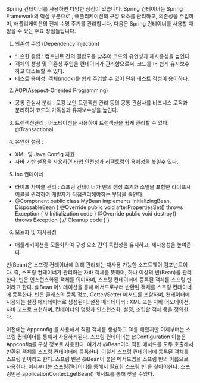 Spring 컨테이너를 사용하면 다양한 장점이 있습니다.
Spring 컨테이너는 Spring Framework의 핵심 부분으로 ,
애플리케이션의 구성 요소를 관리하고, 의존성을 주입하며, 애플리케이션의 전체 수명 주기를 관리합니다.
다음은 Spring 컨테이너를 사용할 때 얻을 수 있는 주요 장점들입니다.

1. 의존성 주입 (Dependency Injection)
- 느슨한 결합 : 컴포넌트 간의 결합도를 낮추어 코드의 유연성과 재사용성을 높인다.
- 객체의 생성 및 의존성 주입을 컨테이너가 관리함으로써, 코드를 더 쉽게 유지보수하고 테스트할 수 있다.
- 테스트 용이성: 객체(mock)를 쉽게 주입할 수 있어 단위 테스트 작성이 용이하다.

2. AOP(Asepect-Oriented Programming)
- 공통 관심사 분리 : 로깅 보안 트랜잭션 관리 등의 공통 관심사를 비즈니스 로직과 분리하여 코드의 가독성과 유지보수성을 높인다.

3. 트랜잭션관리 : 어노테이션을 사용하여 트랜잭션을 쉽게 관리할 수 있다. @Transactional

4. 유연한 설정 :
- XML 및 Java Config 지원
- 자바 기반 설정을 사용하면 타입 안전성과 리팩토링의 용이성을 높일수 있다.

5. Ioc 컨테이너
- 라이프 사이클 관리 : 스프링 컨테이너가 빈의 생성 초기화 소멸을 포함한 라이프사이클을 관리하여 개발자가 직접관리해야하는 부담을 줄인다.
- @Component
  public class MyBean implements InitializingBean, DisposableBean {
  @Override
  public void afterPropertiesSet() throws Exception {
  // Initialization code
  }
  @Override
  public void destroy() throws Exception {
  // Cleanup code
  }
  }

6. 모듈화 및 재사용성
- 애플레키이션을 모듈화하여 구성 요소 간의 독립성을 유지하고, 재사용성을 높여준다.

빈(Bean)은 스프링 컨테이너에 의해 관리되는 재사용 가능한 소프트웨어 컴포넌트이다.
즉, 스프링 컨테이너가 관리하는 자바 객체를 뜻하며, 하나 이상의 빈(Bean)을 관리한다.
빈은 인스턴스화된 객체를 의미하며, 스프링 컨테이너에 등록된 객체를 스프링 빈이라고 한다.
@Bean 어노테이션을 통해 메서드로부터 반환된 객체를 스프링 컨테이너에 등록한다.
빈은 클래스의 등록 정보, Getter/Setter 메서드를 포함하며, 컨테이너에 사용되는 설정 메타데이터로 생성된다.
설정 메타데이터 : XML 또는 자바 어노테이션, 자바 코드로 표현하며, 컨테이너의 명령과 인스턴스화, 설정, 조립할 객체 등을 정의한다.


이전에는 Appconfig 를 사용해서 직접 객체를 생성하고 DI를 해줬지만 이제부터는 스프링
컨테이너를 통해서 사용하게된다.
스프링 컨테이너는 @Configuration 이붙은 Appconfig를 구성 정보로 사용한다. 여기서
@Bean이라 적힌 메서드를 모두 호출해서 반환된 객체를 스프링 컨테이너에 등록한다. 이렇게 스프링 컨테이너에 등록된 객체를 스프링
빈이라고 한다.
스프링 빈은 @Bean이 붙은 메서드명을 스프링 빈의 이름으로 사용한다.
이제부터는 스프링컨테이너를 통해서 필요한 스프링 빈 을 찾아야한다. 스프링빈은 applicationContext.getBean() 메서드를 통해 찾을 수있다.
